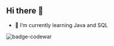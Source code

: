 ## Hi there 👋

- 🌱 I’m currently learning Java and SQL
<img src="https://www.codewars.com/users/simon7195/badges/small" alt="badge-codewar">

<!--
**simon7195/simon7195** is a ✨ _special_ ✨ repository because its `README.md` (this file) appears on your GitHub profile.

Here are some ideas to get you started:

- 🔭 I’m currently working on ...
- 🌱 I’m currently learning ...
- 👯 I’m looking to collaborate on ...
- 🤔 I’m looking for help with ...
- 💬 Ask me about ...
- 📫 How to reach me: ...
- 😄 Pronouns: ...
- ⚡ Fun fact: ...
-->
